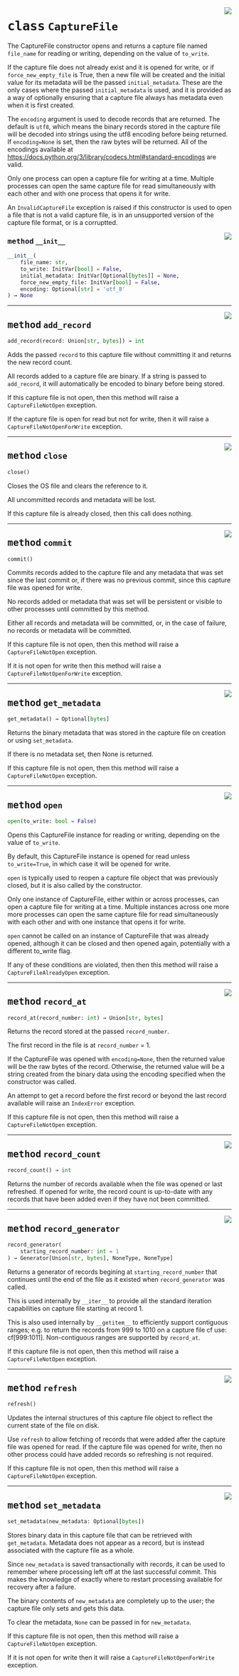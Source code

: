 <!-- markdownlint-disable -->

<a href="..\CaptureFile\CaptureFile.py#L32"><img align="right" style="float:right;" src="https://img.shields.io/badge/-source-cccccc?style=flat-square"></a>

# <kbd>class</kbd> `CaptureFile`
The CaptureFile constructor opens and returns a capture file named `file_name` for reading or writing, depending on the value of `to_write`. 

If the capture file does not already exist and it is opened for write, or if `force_new_empty_file` is True, then a new file will be created and the initial value for its metadata will be the passed `initial_metadata`. These are the only cases where the passed `initial_metadata` is used, and it is provided as a way of optionally ensuring that a capture file always has metadata even when it is first created. 

The `encoding` argument is used to decode records that are returned. The default is `utf8`, which means the binary records stored in the capture file will be decoded into strings using the utf8 encoding before being returned. If `encoding=None` is set, then the raw bytes will be returned. All of the encodings available at https://docs.python.org/3/library/codecs.html#standard-encodings are valid. 

Only one process can open a capture file for writing at a time. Multiple processes can open the same capture file for read simultaneously with each other and with one process that opens it for write. 

An `InvalidCaptureFile` exception is raised if this constructor is used to open a file that is not a valid capture file, is in an unsupported version of the capture file format, or is a corruptted. 

<a href="..\<string>"><img align="right" style="float:right;" src="https://img.shields.io/badge/-source-cccccc?style=flat-square"></a>

### <kbd>method</kbd> `__init__`

```python
__init__(
    file_name: str,
    to_write: InitVar[bool] = False,
    initial_metadata: InitVar[Optional[bytes]] = None,
    force_new_empty_file: InitVar[bool] = False,
    encoding: Optional[str] = 'utf_8'
) → None
```








---

<a href="..\CaptureFile\CaptureFile.py#L783"><img align="right" style="float:right;" src="https://img.shields.io/badge/-source-cccccc?style=flat-square"></a>

## <kbd>method</kbd> `add_record`

```python
add_record(record: Union[str, bytes]) → int
```

Adds the passed `record` to this capture file without committing it and returns the new record count. 

All records added to a capture file are binary. If a string is passed to `add_record`, it will automatically be encoded to binary before being stored. 

If this capture file is not open, then this method will raise a `CaptureFileNotOpen` exception. 

If the capture file is open for read but not for write, then it will raise a `CaptureFileNotOpenForWrite` exception. 

---

<a href="..\CaptureFile\CaptureFile.py#L167"><img align="right" style="float:right;" src="https://img.shields.io/badge/-source-cccccc?style=flat-square"></a>

## <kbd>method</kbd> `close`

```python
close()
```

Closes the OS file and clears the reference to it. 

All uncommitted records and metadata will be lost. 

If this capture file is already closed, then this call does nothing. 

---

<a href="..\CaptureFile\CaptureFile.py#L827"><img align="right" style="float:right;" src="https://img.shields.io/badge/-source-cccccc?style=flat-square"></a>

## <kbd>method</kbd> `commit`

```python
commit()
```

Commits records added to the capture file and any metadata that was set since the last commit or, if there was no previous commit, since this capture file was opened for write. 

No records added or metadata that was set will be persistent or visible to other processes until committed by this method. 

Either all records and metadata will be committed, or, in the case of failure, no records or metadata will be committed. 

If this capture file is not open, then this method will raise a `CaptureFileNotOpen` exception. 

If it is not open for write then this method will raise a `CaptureFileNotOpenForWrite` exception. 

---

<a href="..\CaptureFile\CaptureFile.py#L433"><img align="right" style="float:right;" src="https://img.shields.io/badge/-source-cccccc?style=flat-square"></a>

## <kbd>method</kbd> `get_metadata`

```python
get_metadata() → Optional[bytes]
```

Returns the binary metadata that was stored in the capture file on creation or using `set_metadata`. 

If there is no metadata set, then None is returned. 

If this capture file is not open, then this method will raise a `CaptureFileNotOpen` exception. 

---

<a href="..\CaptureFile\CaptureFile.py#L112"><img align="right" style="float:right;" src="https://img.shields.io/badge/-source-cccccc?style=flat-square"></a>

## <kbd>method</kbd> `open`

```python
open(to_write: bool = False)
```

Opens this CaptureFile instance for reading or writing, depending on the value of `to_write`. 

By default, this CaptureFile instance is opened for read unless `to_write=True`, in which case it will be opened for write. 

`open` is typically used to reopen a capture file object that was previously closed, but it is also called by the constructor. 

Only one instance of CaptureFile, either within or across processes, can open a capture file for writing at a time. Multiple instances across one more more processes can open the same capture file for read simultaneously with each other and with one instance that opens it for write. 

`open` cannot be called on an instance of CaptureFile that was already opened, although it can be closed and then opened again, potentially with a different to_write flag. 

If any of these conditions are violated, then then this method will raise a `CaptureFileAlreadyOpen` exception. 

---

<a href="..\CaptureFile\CaptureFile.py#L618"><img align="right" style="float:right;" src="https://img.shields.io/badge/-source-cccccc?style=flat-square"></a>

## <kbd>method</kbd> `record_at`

```python
record_at(record_number: int) → Union[str, bytes]
```

Returns the record stored at the passed `record_number`. 

The first record in the file is at `record_number` = 1. 

If the CaptureFile was opened with `encoding=None`, then the returned value will be the raw bytes of the record. Otherwise, the returned value will be a string created from the binary data using the encoding specified when the constructor was called. 

An attempt to get a record before the first record or beyond the last record available will raise an `IndexError` exception. 

If this capture file is not open, then this method will raise a `CaptureFileNotOpen` exception. 

---

<a href="..\CaptureFile\CaptureFile.py#L673"><img align="right" style="float:right;" src="https://img.shields.io/badge/-source-cccccc?style=flat-square"></a>

## <kbd>method</kbd> `record_count`

```python
record_count() → int
```

Returns the number of records available when the file was opened or last refreshed. If opened for write, the record count is up-to-date with any records that have been added even if they have not been committed. 

---

<a href="..\CaptureFile\CaptureFile.py#L516"><img align="right" style="float:right;" src="https://img.shields.io/badge/-source-cccccc?style=flat-square"></a>

## <kbd>method</kbd> `record_generator`

```python
record_generator(
    starting_record_number: int = 1
) → Generator[Union[str, bytes], NoneType, NoneType]
```

Returns a generator of records begining at `starting_record_number` that continues until the end of the file as it existed when `record_generator` was called. 

This is used internally by `__iter__` to provide all the standard iteration capabilities on capture file starting at record 1. 

This is also used internally by `__getitem__` to efficiently support contiguous ranges; e.g. to return the records from 999 to 1010 on a capture file cf use: cf[999:1011]. Non-contiguous ranges are supported by `record_at`. 

If this capture file is not open, then this method will raise a `CaptureFileNotOpen` exception. 

---

<a href="..\CaptureFile\CaptureFile.py#L307"><img align="right" style="float:right;" src="https://img.shields.io/badge/-source-cccccc?style=flat-square"></a>

## <kbd>method</kbd> `refresh`

```python
refresh()
```

Updates the internal structures of this capture file object to reflect the current state of the file on disk. 

Use `refresh` to allow fetching of records that were added after the capture file was opened for read. If the capture file was opened for write, then no other process could have added records so refreshing is not required. 

If this capture file is not open, then this method will raise a `CaptureFileNotOpen` exception. 

---

<a href="..\CaptureFile\CaptureFile.py#L456"><img align="right" style="float:right;" src="https://img.shields.io/badge/-source-cccccc?style=flat-square"></a>

## <kbd>method</kbd> `set_metadata`

```python
set_metadata(new_metadata: Optional[bytes])
```

Stores binary data in this capture file that can be retrieved with `get_metadata`. Metadata does not appear as a record, but is instead associated with the capture file as a whole. 

Since `new_metadata` is saved transactionally with records, it can be used to remember where processing left off at the last successful commit. This makes the knowledge of exactly where to restart processing available for recovery after a failure. 

The binary contents of `new_metadata` are completely up to the user; the capture file only sets and gets this data. 

To clear the metadata, `None` can be passed in for `new_metadata`. 

If this capture file is not open, then this method will raise a `CaptureFileNotOpen` exception. 

If it is not open for write then it will raise a `CaptureFileNotOpenForWrite` exception. 


